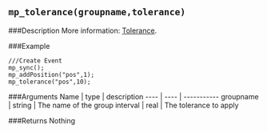 ``mp_tolerance(groupname,tolerance)``
--------------

###Description
More information: [Tolerance](concepts/tolerance).

###Example

```gml
///Create Event
mp_sync();
mp_addPosition("pos",1);
mp_tolerance("pos",10);
```

###Arguments
Name | type | description
---- | ---- | -----------
groupname | string | The name of the group
interval | real | The tolerance to apply

###Returns
Nothing